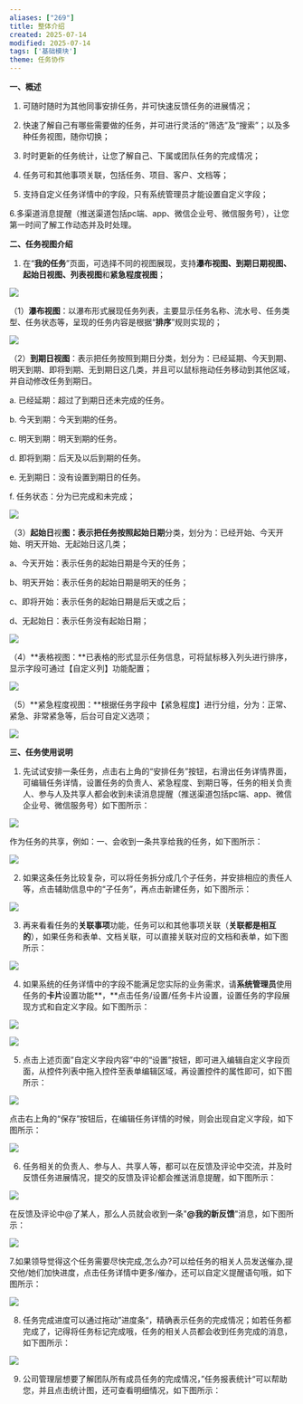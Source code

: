 ```yaml
---
aliases: ["269"]
title: 整体介绍
created: 2025-07-14
modified: 2025-07-14
tags: ['基础模块']
theme: 任务协作
---
```


**一、概述**

1. 可随时随时为其他同事安排任务，并可快速反馈任务的进展情况；

2. 快速了解自己有哪些需要做的任务，并可进行灵活的“筛选”及“搜索”；以及多种任务视图，随你切换；

3. 时时更新的任务统计，让您了解自己、下属或团队任务的完成情况；

4. 任务可和其他事项关联，包括任务、项目、客户、文档等；

5. 支持自定义任务详情中的字段，只有系统管理员才能设置自定义字段；

6.多渠道消息提醒（推送渠道包括pc端、app、微信企业号、微信服务号），让您第一时间了解工作动态并及时处理。

**二、任务视图介绍**

1. 在“**我的任务**”页面，可选择不同的视图展现，支持**瀑布视图、到期日期视图、起始日视图、列表视图**和**紧急程度视图**；

![](https://myhelpdoc.oss-cn-heyuan.aliyuncs.com/mdimages/42139900a1201f42a12e038442a2539a.jpg)

（1）**瀑布视图**：以瀑布形式展现任务列表，主要显示任务名称、流水号、任务类型、任务状态等，呈现的任务内容是根据“**排序**”规则实现的；

![](https://myhelpdoc.oss-cn-heyuan.aliyuncs.com/mdimages/c0025c88f5886db3dd71db9b892ec8de.jpg)

（2）**到期日视图**：表示把任务按照到期日分类，划分为：已经延期、今天到期、明天到期、即将到期、无到期日这几类，并且可以鼠标拖动任务移动到其他区域，并自动修改任务到期日。

a. 已经延期：超过了到期日还未完成的任务。

b. 今天到期：今天到期的任务。

c. 明天到期：明天到期的任务。

d. 即将到期：后天及以后到期的任务。

e. 无到期日：没有设置到期日的任务。

f. 任务状态：分为已完成和未完成；

![](https://myhelpdoc.oss-cn-heyuan.aliyuncs.com/mdimages/cf33307f2f677316441b6aa25791789c.jpg)

（3）**起始日**视**图：**表示把任务按照**起始日期**分类，划分为：已经开始、今天开始、明天开始、无起始日这几类；

a、今天开始：表示任务的起始日期是今天的任务；

b、明天开始：表示任务的起始日期是明天的任务；

c、即将开始：表示任务的起始日期是后天或之后；

d、无起始日：表示任务没有起始日期；

![](https://myhelpdoc.oss-cn-heyuan.aliyuncs.com/mdimages/9cb37bd46fd91b9556a5c526da7e8211.jpg)

（4）**表格视图：**已表格的形式显示任务信息，可将鼠标移入列头进行排序，显示字段可通过【自定义列】功能配置；

![](https://myhelpdoc.oss-cn-heyuan.aliyuncs.com/mdimages/dd028f7556acd095f4079c43a75c4e16.jpg)

（5）**紧急程度视图：**根据任务字段中【紧急程度】进行分组，分为：正常、紧急、非常紧急等，后台可自定义选项；

![](https://myhelpdoc.oss-cn-heyuan.aliyuncs.com/mdimages/98b872c986b8287c5513a9696a1038d7.jpg)

**三、任务使用说明**

1. 先试试安排一条任务，点击右上角的“安排任务”按钮，右滑出任务详情界面，可编辑任务详情，设置任务的负责人、紧急程度、到期日等，任务的相关负责人、参与人及共享人都会收到未读消息提醒（推送渠道包括pc端、app、微信企业号、微信服务号）如下图所示：

![](https://myhelpdoc.oss-cn-heyuan.aliyuncs.com/mdimages/10533cc0b7550cc75157f3b95800b8a2.jpg)

作为任务的共享，例如：一、会收到一条共享给我的任务，如下图所示：

![](https://myhelpdoc.oss-cn-heyuan.aliyuncs.com/mdimages/36c41cfa31beb338c2571cbe5bdb67de.jpg)

2. 如果这条任务比较复杂，可以将任务拆分成几个子任务，并安排相应的责任人等，点击辅助信息中的“子任务”，再点击新建任务，如下图所示：

![](https://myhelpdoc.oss-cn-heyuan.aliyuncs.com/mdimages/ac6d1ff2298b7d622339f92b8d49055c.jpg)

3. 再来看看任务的**关联事项**功能，任务可以和其他事项关联（**关联都是相互的**），如果任务和表单、文档关联，可以直接关联对应的文档和表单，如下图所示：

![](https://myhelpdoc.oss-cn-heyuan.aliyuncs.com/mdimages/51d3e7973493359c49571088c456d5ae.jpg)

4. 如果系统的任务详情中的字段不能满足您实际的业务需求，请**系统管理员**使用任务的**卡片**设置功能**，**点击任务/设置/任务卡片设置，设置任务的字段展现方式和自定义字段。如下图所示：

![](https://myhelpdoc.oss-cn-heyuan.aliyuncs.com/mdimages/a39076081288fc653dc481a946271be3.jpg)

![](https://myhelpdoc.oss-cn-heyuan.aliyuncs.com/mdimages/3807e847ef41f24868a9da2fad9958db.jpg)

5. 点击上述页面”自定义字段内容”中的“设置”按钮，即可进入编辑自定义字段页面，从控件列表中拖入控件至表单编辑区域，再设置控件的属性即可，如下图所示：

![](https://myhelpdoc.oss-cn-heyuan.aliyuncs.com/mdimages/ac4978b9e133041ee7ee8c95313b460c.jpg)

点击右上角的“保存”按钮后，在编辑任务详情的时候，则会出现自定义字段，如下图所示：

![](https://myhelpdoc.oss-cn-heyuan.aliyuncs.com/mdimages/71f017d55fb7b885744391c49013e9b6.jpg)

6. 任务相关的负责人、参与人、共享人等，都可以在反馈及评论中交流，并及时反馈任务进展情况，提交的反馈及评论都会推送消息提醒，如下图所示：

![](https://myhelpdoc.oss-cn-heyuan.aliyuncs.com/mdimages/6cbcf0495fa17a17dfa406ad7dfee85e.jpg)

在反馈及评论中@了某人，那么人员就会收到一条"**@我的新反馈**"消息，如下图所示：

![](https://myhelpdoc.oss-cn-heyuan.aliyuncs.com/mdimages/bc9330cdfe0440feefa0733d2ccfe7ac.jpg)

7.如果领导觉得这个任务需要尽快完成,怎么办?可以给任务的相关人员发送催办,提交他/她们加快进度，点击任务详情中更多/催办，还可以自定义提醒语句哦，如下图所示：

![](https://myhelpdoc.oss-cn-heyuan.aliyuncs.com/mdimages/48a3d5cf877291ada609b27912c21e5a.jpg)

8. 任务完成进度可以通过拖动”进度条“，精确表示任务的完成情况；如若任务都完成了，记得将任务标记完成哦，任务的相关人员都会收到任务完成的消息，如下图所示：

![](https://myhelpdoc.oss-cn-heyuan.aliyuncs.com/mdimages/56e5943c263d07b7031e0a1c4a80a023.jpg)

9. 公司管理层想要了解团队所有成员任务的完成情况，”任务报表统计“可以帮助您，并且点击统计图，还可查看明细情况，如下图所示：


